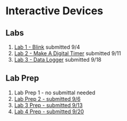 # Interactive Devices

## Labs
1. [Lab 1 - Blink](https://github.com/chrisbrownell/IDD-Fa18-Lab1-ckb77) submitted 9/4
2. [Lab 2 - Make A Digital Timer](https://github.com/chrisbrownell/IDD-Fa18-Lab2-ckb77/blob/master/README.md) submitted 9/11
3. [Lab 3 - Data Logger](https://github.com/chrisbrownell/IDD-Fa18-Lab3-ckb77/blob/master/README.md) submitted 9/18

## Lab Prep
1. Lab Prep 1 - no submittal needed
2. [Lab Prep 2 - submitted 9/6](https://github.com/chrisbrownell/IDD-Fa18-Lab2-Prep/)
3. [Lab 3 Prep - submitted 9/13](https://github.com/chrisbrownell/IDD-Fa18-Lab3-Prep/blob/master/README.md)
4. [Lab 4 Prep - submitted 9/20](https://github.com/chrisbrownell/IDD-Fa18-Lab4-Prep/blob/master/README.md)
